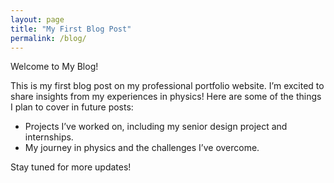 ```yaml
---
layout: page
title: "My First Blog Post"
permalink: /blog/
---
```


Welcome to My Blog!

This is my first blog post on my professional portfolio website. I’m excited to share insights from my experiences in physics! Here are some of the things I plan to cover in future posts:

- Projects I’ve worked on, including my senior design project and internships.
- My journey in physics and the challenges I’ve overcome.

Stay tuned for more updates!
